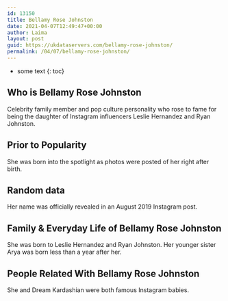 ```yaml
---
id: 13150
title: Bellamy Rose Johnston
date: 2021-04-07T12:49:47+00:00
author: Laima
layout: post
guid: https://ukdataservers.com/bellamy-rose-johnston/
permalink: /04/07/bellamy-rose-johnston/
---
```


* some text
{: toc}


## Who is Bellamy Rose Johnston
                  
                  
                  
Celebrity family member and pop culture personality who rose to fame for being the daughter of Instagram influencers Leslie Hernandez and Ryan Johnston.
                  
              
            
              
            
                
                
                
## Prior to Popularity
                  
                  
                  
She was born into the spotlight as photos were posted of her right after birth.
                  
              
            
              
            
                
                
                
## Random data
                  
                  
                  
Her name was officially revealed in an August 2019 Instagram post.
                  
              
            
              
            
                
                
                
## Family & Everyday Life of Bellamy Rose Johnston
                  
                  
                  
She was born to Leslie Hernandez and Ryan Johnston. Her younger sister Arya was born less than a year after her.
                  
              
            
              
            
                
                
                
## People Related With Bellamy Rose Johnston
                  
                  
                  
She and Dream Kardashian were both famous Instagram babies. 
                  
              
            
              
            
                
              
            
              
              
            
            
              
            
          
          
          